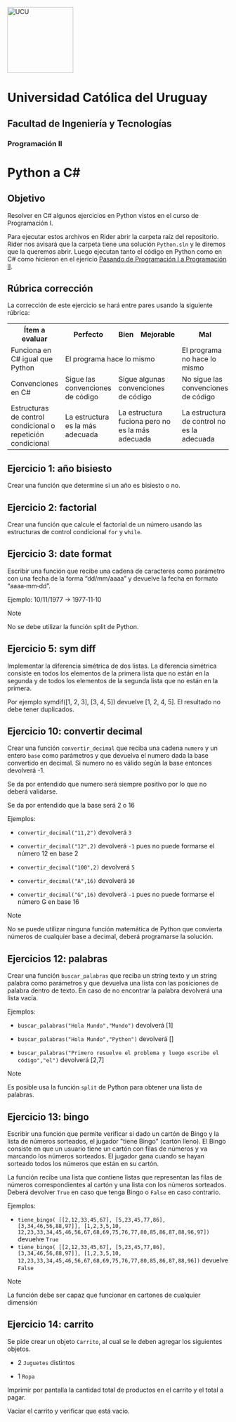 <img alt="UCU" src="https://www.ucu.edu.uy/plantillas/images/logo_ucu.svg"
width="150"/>

# Universidad Católica del Uruguay

## Facultad de Ingeniería y Tecnologías

### Programación II

# Python a C#

## Objetivo

Resolver en C# algunos ejercicios en Python vistos en el curso de Programación I.

Para ejecutar estos archivos en Rider abrir la carpeta raíz del repositorio.
Rider nos avisará que la carpeta tiene una solución `Python.sln` y le diremos
que la queremos abrir. Luego ejecutan tanto el código en Python como en C# como
hicieron en el ejericio [Pasando de Programación I a Programación
II](https://github.com/ucudal/PII_P1_a_P2).

## Rúbrica corrección

La corrección de este ejercicio se hará entre pares usando la siguiente rúbrica:

<table>
  <tr>
    <th width="20%">Ítem a evaluar</th>
    <th width="20%">Perfecto</th>
    <th width="20%">Bien</th>
    <th width="20%">Mejorable</th>
    <th width="20%">Mal</th>
  </tr>
  <tr>
    <td>Funciona en C# igual que Python</td>
    <td colspan="3">El programa hace lo mismo</td>
    <td>El programa no hace lo mismo</td>
  </tr>
  <tr>
    <td>Convenciones en C#</td>
    <td>Sigue las convenciones de código</td>
    <td colspan="2">Sigue algunas convenciones de código</td>
    <td>No sigue las convenciones de código</td>
  </tr>
  <tr>
    <td>Estructuras de control condicional o repetición condicional</td>
    <td>La estructura es la más adecuada</td>
    <td colspan="2">La estructura fuciona pero no es la más adecuada</td>
    <td>La estructura de control no es la adecuada</td>
  </tr>
</table>

## Ejercicio 1: año bisiesto

Crear una función que determine si un año es bisiesto o no.

## Ejercicio 2: factorial

Crear una función que calcule el factorial de un número usando las estructuras
de control condicional `for` y `while`.

## Ejercicio 3: date format

Escribir una función que recibe una cadena de caracteres como parámetro con una
fecha de la forma “dd/mm/aaaa” y devuelve la fecha en formato “aaaa­‐mm­‐dd”.

Ejemplo: 10/11/1977 -> 1977­‐11­‐10

> [!NOTE]
> No se debe utilizar la función split de Python.

## Ejercicio 5: sym diff

Implementar la diferencia simétrica de dos listas. La diferencia simétrica
consiste en todos los elementos de la primera lista que no están en la segunda y
de todos los elementos de la segunda lista que no están en la primera.

Por ejemplo symdif([1, 2, 3], [3, 4, 5]) devuelve [1, 2, 4, 5]. El resultado no
debe tener duplicados.

## Ejercicio 10: convertir decimal

Crear una función `convertir_decimal` que reciba una cadena `numero` y un entero
`base` como parámetros y que devuelva el numero dada la base convertido en
decimal. Si numero no es válido según la base entonces devolverá -1.

Se da por entendido que numero será siempre positivo por lo que no deberá
validarse.

Se da por entendido que la base será 2 o 16

Ejemplos:

- `convertir_decimal("11,2")` devolverá `3`

- `convertir_decimal("12",2)` devolverá `-1` pues no puede formarse el número 12
  en base 2

- `convertir_decimal("100",2)` devolverá `5`

- `convertir_decimal("A",16)` devolverá `10`

- `convertir_decimal("G",16)` devolverá `-1` pues no puede formarse el número G
  en base 16

> [!NOTE]
> No se puede utilizar ninguna función matemática de Python que convierta
> números de cualquier base a decimal, deberá programarse la solución.

## Ejercicios 12: palabras

Crear una función `buscar_palabras` que reciba un string texto y un string
palabra como parámetros y que devuelva una lista con las posiciones de palabra
dentro de texto. En caso de no encontrar la palabra devolverá una lista vacía.

Ejemplos:

- `buscar_palabras("Hola Mundo","Mundo")` devolverá [1]

- `buscar_palabras("Hola Mundo","Python")` devolverá []

- `buscar_palabras("Primero resuelve el problema y luego escribe el
  código","el")` devolverá [2,7]

> [!NOTE]
> Es posible usa la función `split` de Python para obtener una lista de
> palabras.

## Ejercicio 13: bingo

Escribir una función que permite verificar si dado un cartón de Bingo y la lista
de números sorteados, el jugador "tiene Bingo" (cartón lleno). El Bingo consiste
en que un usuario tiene un cartón con filas de números y va marcando los números
sorteados. El jugador gana cuando se hayan sorteado todos los números que están
en su cartón.

La función recibe una lista que contiene listas que representan las filas de
números correspondientes al cartón y una lista con los números sorteados. Deberá
devolver `True` en caso que tenga Bingo o `False` en caso contrario.

Ejemplos:

- `tiene_bingo( [[2,12,33,45,67], [5,23,45,77,86], [3,34,46,56,88,97]], [1,2,3,5,10, 12,23,33,34,45,46,56,67,68,69,75,76,77,80,85,86,87,88,96,97])` devuelve `True`
- `tiene_bingo( [[2,12,33,45,67], [5,23,45,77,86], [3,34,46,56,88,97]], [1,2,3,5,10, 12,23,33,34,45,46,56,67,68,69,75,76,77,80,85,86,87,88,96])` devuelve `False`

> [!NOTE]
> La función debe ser capaz que funcionar en cartones de cualquier dimensión

## Ejercicio 14: carrito

Se pide crear un objeto `Carrito`, al cual se le deben agregar los siguientes objetos.

- 2 `Juguetes` distintos

- 1 `Ropa`

Imprimir por pantalla la cantidad total de productos en el carrito y el total a pagar.

Vaciar el carrito y verificar que está vacío.
